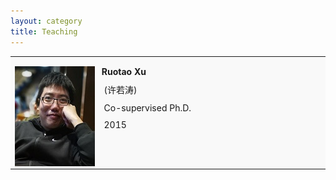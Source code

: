 ```yaml
---
layout: category
title: Teaching
---
```

<style>
p.ex1 {margin-bottom:-0.1cm}
p.ex2 {margin-bottom: 0cm}
</style>
<table width="30%">
<tbody width="30%">
<tr width="30%">
<td style="background-color: #f9f9f9;" width="30%">

<p class="ex2"><img src="https://github.com/csyhquan/csyhquan.github.io/raw/master/images/2015级co-surprised_phd许若涛.jpg" alt="" align="left" /></p>
<p class="ex1"><t-half><span><strong> &ensp; Ruotao Xu</strong></span></t-half></p>
<p class="ex1"><t1><span>&ensp; &nbsp;(许若涛)</span></t1></p>
<p class="ex1"><t1><span>&ensp;&nbsp;&nbsp;Co-supervised Ph.D.</span></t1></p>
<p class="ex1"><t1><span> &ensp;&nbsp;&nbsp;2015</span></t1></p>
</td>
</tr>
</tbody>
</table>